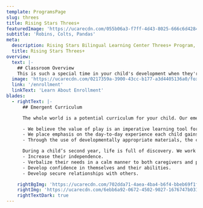 ```yaml
---
template: ProgramsPage
slug: threes
title: Rising Stars Threes+
featuredImage: 'https://ucarecdn.com/055b06a3-f7ff-4d43-8025-666c6d42842e/'
subtitle: 'Robins, Colts, Pandas'
meta:
  description: Rising Stars Bilingual Learning Center Threes+ Program, Austin Tx
  title: Rising Stars Threes+
overview:
  text: |-
    ## Classroom Overview
    This is such a special time in your child's development when they're expressing more independence through self-help skills and learning to better navigate their world through play, communication, and socialization. Your child is building skills to be a friend. Our goal is to nurture each unique personality in our class and create an environment in which your child feels safe, happy, and secure to be themselves.
  image: 'https://ucarecdn.com/0217359a-3900-43cc-b177-a3d4405136a0/foxes.jpg'
  link: '/enrollment'
  linkText: 'Learn About Enrollment'
blades:
  - rightText: |-
      ## Emergent Curriculum

      The whole world is a potential curriculum for your child. Our emergent curriculum approach acknowledges and supports the interests that emerge from the daily life of your child.

      - We believe the value of play is an imperative learning tool for young children.
      - We place emphasis on the day-to-day experience each child gains from doing, rather than how it should be done.
      - Through the use of developmentally appropriate materials, the children’s developing interests will guide the array of topics introduced throughout the school year.

      During a child’s second year, life is full of discovery. We work individually and in community to help children:
      - Increase their independence.
      - Verbalize their needs in a calm manner to both caregivers and peers.
      - Develop confidence in themselves and their abilities.
      - Develop secure relationships with others.

    rightBgImg: 'https://ucarecdn.com/702dda71-4aea-4ba4-b6f4-bbeb69f1f33d/lightBluedrawings.jpg'
    rightImg: 'https://ucarecdn.com/6ebb6a92-0672-4502-9027-1676747b0319/kidspainting.jpg'
    rightTextDark: true
---
```

